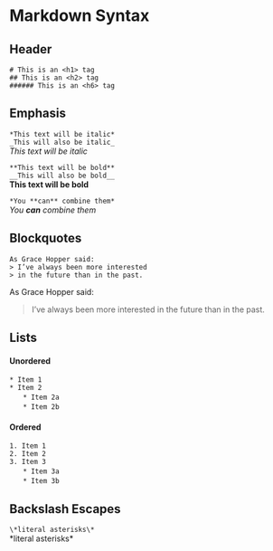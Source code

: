 # Markdown Syntax

## Header

`# This is an <h1> tag`   
`## This is an <h2> tag`   
`###### This is an <h6> tag`   

## Emphasis

`*This text will be italic*`   
`_This will also be italic_`   
*This text will be italic*   

`**This text will be bold**`   
`__This will also be bold__`    
**This text will be bold**   

`*You **can** combine them*`   
*You **can** combine them*   

## Blockquotes

`As Grace Hopper said:`   
`> I’ve always been more interested`   
`> in the future than in the past.`   

As Grace Hopper said:
> I’ve always been more interested
> in the future than in the past.

## Lists

#### Unordered
`* Item 1`   
`* Item 2`   
&nbsp;&nbsp;&nbsp;&nbsp;&nbsp;&nbsp;`* Item 2a`   
&nbsp;&nbsp;&nbsp;&nbsp;&nbsp;&nbsp;`* Item 2b`   

#### Ordered

`1. Item 1`   
`2. Item 2`   
`3. Item 3`   
&nbsp;&nbsp;&nbsp;&nbsp;&nbsp;&nbsp;`* Item 3a`   
&nbsp;&nbsp;&nbsp;&nbsp;&nbsp;&nbsp;`* Item 3b`   

## Backslash Escapes

`\*literal asterisks\*`   
\*literal asterisks\*
